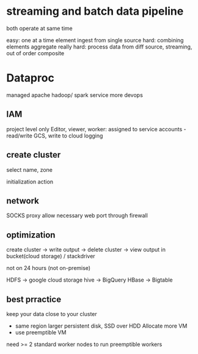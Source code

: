 # streaming and batch data pipeline
both operate at same time

easy: one at a time element ingest from single source
hard: combining elements aggregate
really hard: process data from diff source, streaming, out of order composite

# Dataproc
managed apache hadoop/ spark service
more devops

## IAM
project level only
Editor, viewer, 
worker: assigned to service accounts
    - read/write GCS, write to cloud logging

## create cluster
select name, zone

initialization action

## network
SOCKS proxy
allow necessary web port through firewall

## optimization
create cluster -> write output -> delete cluster
-> view output in bucket(cloud storage) / stackdriver

not on 24 hours (not on-premise)

HDFS -> google cloud storage
hive -> BigQuery
HBase -> Bigtable

## best prractice
keep your data close to your cluster
- same region
larger persistent disk, SSD over HDD
Allocate more VM
- use preemptible VM

need >= 2 standard worker nodes to run preemptible workers




















